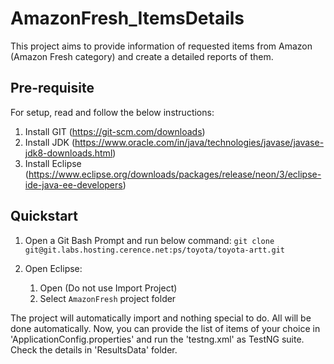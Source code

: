 # AmazonFresh_ItemsDetails

This project aims to provide information of requested items from Amazon (Amazon Fresh category) and create a detailed reports of them.

## Pre-requisite

For setup, read and follow the below instructions:

1. Install GIT (https://git-scm.com/downloads)
2. Install JDK (https://www.oracle.com/in/java/technologies/javase/javase-jdk8-downloads.html)
3. Install Eclipse (https://www.eclipse.org/downloads/packages/release/neon/3/eclipse-ide-java-ee-developers)
	
## Quickstart

1. Open a Git Bash Prompt and run below command:
   `git clone git@git.labs.hosting.cerence.net:ps/toyota/toyota-artt.git`

1. Open Eclipse:
	1. Open (Do not use Import Project)
	1. Select `AmazonFresh` project folder

The project will automatically import and nothing special to do.  All will be done automatically.
Now, you can provide the list of items of your choice in 'ApplicationConfig.properties' and run the 'testng.xml' as TestNG suite.
Check the details in 'ResultsData' folder.
